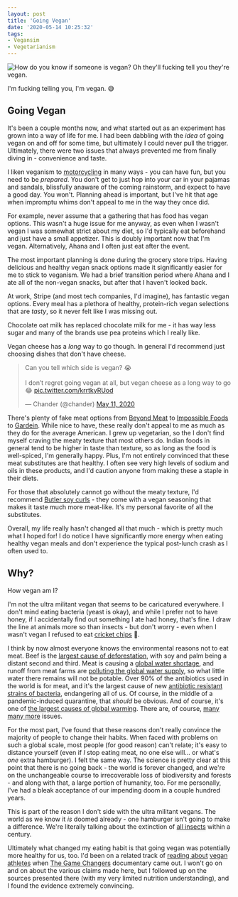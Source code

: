 ```yaml
---
layout: post
title: 'Going Vegan'
date: '2020-05-14 10:25:32'
tags:
- Vegansim
- Vegetarianism
---
```


![How do you know if someone is vegan? Oh they'll fucking tell you they're vegan.](http://www.quickmeme.com/img/8c/8c565cac132638da0721c5176c08b343b8aa30070cc3a9c8b5ee16a839c388c0.jpg)

I'm fucking telling you, I'm vegan. 😅

## Going Vegan

It's been a couple months now, and what started out as an experiment has grown into a way of life for me. I had been dabbling with the _idea_ of going vegan on and off for some time, but ultimately I could never pull the trigger. Ultimately, there were two issues that always prevented me from finally diving in - convenience and taste.

I liken veganism to [motorcycling](https://blog.chander.app/2016/06/19/motorcycling.html) in many ways - you can have fun, but you need to be _prepared_. You don't get to just hop into your car in your pajamas and sandals, blissfully anaware of the coming rainstorm, and expect to have a good day. You won't. Planning ahead is important, but I've hit that age when impromptu whims don't appeal to me in the way they once did.

For example, never assume that a gathering that has food has vegan options. This wasn't a huge issue for me anyway, as even when I wasn't vegan I was somewhat strict about my diet, so I'd typically eat beforehand and just have a small appetizer. This is doubly important now that I'm vegan. Alternatively, Ahana and I often just eat after the event.

The most important planning is done during the grocery store trips. Having delicious and healthy vegan snack options made it significantly easier for me to stick to veganism. We had a brief transition period where Ahana and I ate all of the non-vegan snacks, but after that I haven't looked back.

At work, Stripe (and most tech companies, I'd imagine), has fantastic vegan options. Every meal has a plethora of healthy, protein-rich vegan selections that are _tasty_, so it never felt like I was missing out.

Chocolate oat milk has replaced chocolate milk for me - it has way less sugar and many of the brands use pea proteins which I really like.

Vegan cheese has a _long_ way to go though. In general I'd recommend just choosing dishes that don't have cheese.

<blockquote class="twitter-tweet"><p lang="en" dir="ltr">Can you tell which side is vegan? 😭<br><br>I don’t regret going vegan at all, but vegan cheese as a long way to go 😂 <a href="https://t.co/krrtkyRUod">pic.twitter.com/krrtkyRUod</a></p>&mdash; Chander (@chander) <a href="https://twitter.com/chander/status/1259707988580786176?ref_src=twsrc%5Etfw">May 11, 2020</a></blockquote> <script async src="https://platform.twitter.com/widgets.js" charset="utf-8"></script>

There's plenty of fake meat options from [Beyond Meat](https://www.beyondmeat.com/) to [Impossible Foods](https://impossiblefoods.com/) to [Gardein](https://www.gardein.com/). While nice to have, these really don't appeal to me as much as they do for the average American. I grew up vegetarian, so the I don't find myself craving the meaty texture that most others do. Indian foods in general tend to be higher in taste than texture, so as long as the food is well-spiced, I'm generally happy. Plus, I'm not entirely convinced that these meat substitutes are that healthy. I often see very high levels of sodium and oils in these products, and I'd caution anyone from making these a staple in their diets.

For those that absolutely cannot go without the meaty texture, I'd recommend [Butler soy curls](https://www.butlerfoods.com/soycurls.html) - they come with a vegan seasoning that makes it taste much more meat-like. It's my personal favorite of all the substitutes.

Overall, my life really hasn't changed all that much  - which is pretty much what I hoped for! I do notice I have significantly more energy when eating healthy vegan meals and don't experience the typical post-lunch crash as I often used to.

## Why?

How vegan am I?

I'm not the ultra militant vegan that seems to be caricatured everywhere. I don't mind eating bacteria (yeast is okay), and while I prefer not to have honey, if I accidentally find out something I ate had honey, that's fine. I draw the line at animals more so than insects - but don't worry - even when I wasn't vegan I refused to eat [cricket chips](https://eatchirps.com/) 🤮.

I think by now almost everyone knows the environmental reasons not to eat meat. Beef is the [largest cause of deforestation](https://www.ucsusa.org/resources/whats-driving-deforestation), with soy and palm being a distant second and third. Meat is causing a [global water shortage](https://www.businessinsider.com/nestle-water-scarcity-meat-consumption-cable-2016-4), and runoff from meat farms are [polluting the global water supply](https://blogs.ei.columbia.edu/2010/10/25/how-hamburgers-pollute-our-water/), so what little water there remains will not be potable. Over 90% of the antibiotics used in the world is for meat, and it's the largest cause of new [antibiotic resistant strains of bacteria](https://www.cdc.gov/features/antibiotic-resistance-food/index.html), endangering all of us. Of course, in the middle of a pandemic-induced quarantine, that _should_ be obvious. And of course, it's one of [the largest causes of global warming](https://ourworld.unu.edu/en/eating-less-meat-essential-to-curb-climate-change-says-report). There are, of course, [many many more](https://en.wikipedia.org/wiki/Environmental_impact_of_meat_production) issues.

For the most part, I've found that these reasons don't really convince the majority of people to change their habits. When faced with problems on such a global scale, most people (for good reason) can't relate; it's easy to distance yourself (even if _I_ stop eating meat, no one else will... or what's _one_ extra hamburger). I felt the same way. The science is pretty clear at this point that there is no going back - the world is forever changed, and we're on the unchangeable course to irrecoverable loss of biodiversity and forests - and along with that, a large portion of humanity, too. For me personally, I've had a bleak acceptance of our impending doom in a couple hundred years.

This is part of the reason I don't side with the ultra militant vegans. The world as we know it _is_ doomed already - one hamburger isn't going to make a difference. We're literally talking about the extinction of [all insects](https://www.theguardian.com/environment/2019/feb/10/plummeting-insect-numbers-threaten-collapse-of-nature) within a century.

Ultimately what changed my eating habit is that going vegan was potentially more healthy for us, too. I'd been on a related track of [reading about](https://www.greatveganathletes.com/) [vegan athletes](https://www.businessinsider.com/vegan-athletes-and-why-they-changed-their-diet-11) when [The Game Changers](https://gamechangersmovie.com/) documentary came out. I won't go on and on about the various claims made here, but I followed up on the sources presented there (with my very limited nutrition understanding), and I found the evidence extremely convincing.